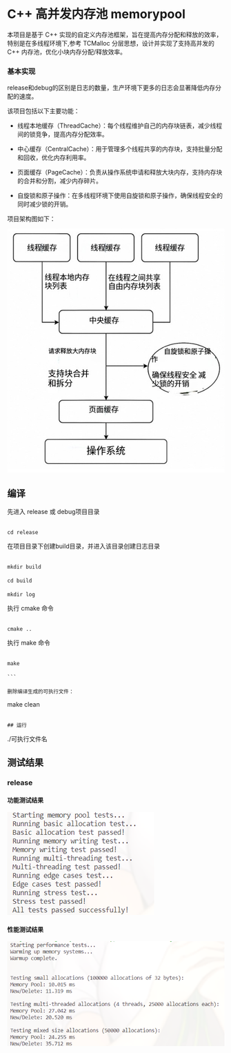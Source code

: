 # C++ 高并发内存池 memorypool

本项目是基于 C++ 实现的自定义内存池框架，旨在提高内存分配和释放的效率，特别是在多线程环境下,参考 TCMalloc 分层思想，设计并实现了支持高并发的 C++ 内存池，优化小块内存分配/释放效率。


### 基本实现
release和debug的区别是日志的数量，生产环境下更多的日志会显著降低内存分配的速度。

该项目包括以下主要功能：

- 线程本地缓存（ThreadCache）：每个线程维护自己的内存块链表，减少线程间的锁竞争，提高内存分配效率。

- 中心缓存（CentralCache）：用于管理多个线程共享的内存块，支持批量分配和回收，优化内存利用率。

- 页面缓存（PageCache）：负责从操作系统申请和释放大块内存，支持内存块的合并和分割，减少内存碎片。

- 自旋锁和原子操作：在多线程环境下使用自旋锁和原子操作，确保线程安全的同时减少锁的开销。

  

项目架构图如下：      

![Alt text](image-1.png)

  

## 编译  

先进入 release 或 debug项目目录

```

cd release

```

在项目目录下创建build目录，并进入该目录创建日志目录

```

mkdir build

cd build

mkdir log

```

执行 cmake 命令

```

cmake ..

```

执行 make 命令

```

make

```  

删除编译生成的可执行文件：  

```

make clean

```  

## 运行

```

./可执行文件名



## 测试结果

### release

#### 功能测试结果

![Alt text](image-2.png)

#### 性能测试结果

![Alt text](image.png)

